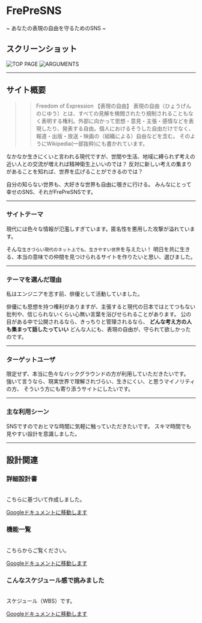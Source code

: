 <br>
<br>

# FrePreSNS
~ あなたの表現の自由を守るためのSNS ~

## スクリーンショット
![TOP PAGE](https://user-images.githubusercontent.com/61111655/84232788-fc1e2980-ab2b-11ea-824f-a00fb2c3a255.png)
![ARGUMENTS](https://user-images.githubusercontent.com/61111655/84232790-fcb6c000-ab2b-11ea-9601-aa42a92d0a4e.png)

***

## サイト概要
>> Freedom of Expression 【表現の自由】
> 表現の自由（ひょうげんのじゆう）とは、すべての見解を検閲されたり規制されることもなく表明する権利。外部に向かって思想・意見・主張・感情などを表現したり、発表する自由。個人におけるそうした自由だけでなく、報道・出版・放送・映画の（組織による）自由などを含む。
そのようにWikipedia(一部抜粋)にも書かれています。

なかなか生きにくいと言われる現代ですが、世間や生活、地域に縛られず考えの近い人との交流が増えれば精神衛生上いいのでは？
反対に新しい考えの集まりがあることを知れば、世界を広げることができるのでは？

自分の知らない世界も、大好きな世界も自由に覗きに行ける。
みんなにとって幸せのSNS、それがFrePreSNSです。

--- 

### サイトテーマ
現代には色々な情報が氾濫しすぎています。匿名性を悪用した攻撃が溢れています。

そんな`生きづらい現代のネット上でも、生きやすい世界`を与えたい！
明日を共に生きる、本当の意味での仲間を見つけられるサイトを作りたいと思い、選びました。

--- 

### テーマを選んだ理由
私はエンジニアを志す前、俳優として活動していました。

俳優にも思想を持つ権利がありますが、主張すると現代の日本ではとてつもない批判や、信じられないくらい心無い言葉を浴びせられることがあります。
公の目がある中で公開されるなら、きっちりと管理されるなら、
**どんな考え方の人も集まって話したっていい**
どんな人にも、表現の自由が、守られて欲しかったのです。

---

### ターゲットユーザ
限定せず、本当に色々なバックグラウンドの方が利用していただきたいです。
強いて言うなら、現実世界で理解されづらい、生きにくい、と思うマイノリティの方、
そういう方にも寄り添うサイトにしたいです。

---

### 主な利用シーン
SNSですのでおヒマな時間に気軽に触っていただきたいです。
スキマ時間でも見やすい設計を意識しました。

***

## 設計関連

### 詳細設計書
<br>
こちらに基づいて作成しました。<br>

[Googleドキュメントに移動します](https://docs.google.com/spreadsheets/d/1ELdvGt2tc8qumAhRqrdeybJLEICKoSfhN-yjP-pc4kQ/edit#gid=2019313919)
<br>

### 機能一覧
<br>
こちらからご覧ください。<br>

[Googleドキュメントに移動します](https://docs.google.com/spreadsheets/d/1-G0ooqs94KSpr2QMj2FbsxY0Ie-k0rswbSFvwwAepUI/edit#gid=0)
<br>

### こんなスケジュール感で挑みました
<br>
スケジュール（WBS）です。<br>

[Googleドキュメントに移動します](https://docs.google.com/spreadsheets/d/1tgcUZLeBETO5J1ap4PkeI7nnB0Fe5afuVtAP8pvLnDw/edit#gid=1773513600)
<br>